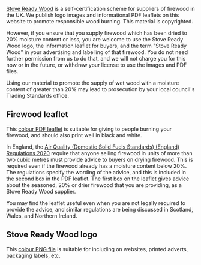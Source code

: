 [Stove Ready Wood](/) is a self-certification scheme for suppliers of firewood in
the UK. We publish logo images and informational PDF leaflets on this website 
to promote responsible wood burning. This material is copyrighted.

However, if you ensure that you supply firewood which has been dried to 20%
moisture content or less, you are welcome to use the Stove Ready Wood logo,
the information leaflet for buyers, and the term "Stove Ready Wood" in your
advertising and labelling of that firewood. You do not need further permission
from us to do that, and we will not charge you for this now or in the future, 
or withdraw your license to use the images and PDF files.

Using our material to promote the supply of wet wood with a moisture content
of greater than 20% may lead to prosecution by your local council's Trading Standards
office.

## Firewood leaflet

This [colour PDF leaflet](/srw-info-leaflet.pdf) is suitable for giving to people burning your
firewood, and should also print well in black and white.

In England, the [Air Quality (Domestic Solid Fuels Standards) (England) Regulations 2020](https://www.legislation.gov.uk/uksi/2020/1095/contents/made)
require that anyone selling firewood in units of more than two cubic metres
must provide advice to buyers on drying firewood. This is required even if
the firewood already has a moisture content below 20%. The regulations
specify the wording of the advice, and this is included in the second box in
the PDF leaflet. The first box on the leaflet gives advice about the
seasoned, 20% or drier firewood that you are providing, as a Stove Ready Wood
supplier. 

You may find the leaflet useful even when you are not legally required to 
provide the advice, and similar regulations are being discussed in Scotland, 
Wales, and Northern Ireland.

## Stove Ready Wood logo

This [colour PNG file](/stovereadywood-1000x1000.png) is suitable for including on websites, printed adverts,
packaging labels, etc. 

